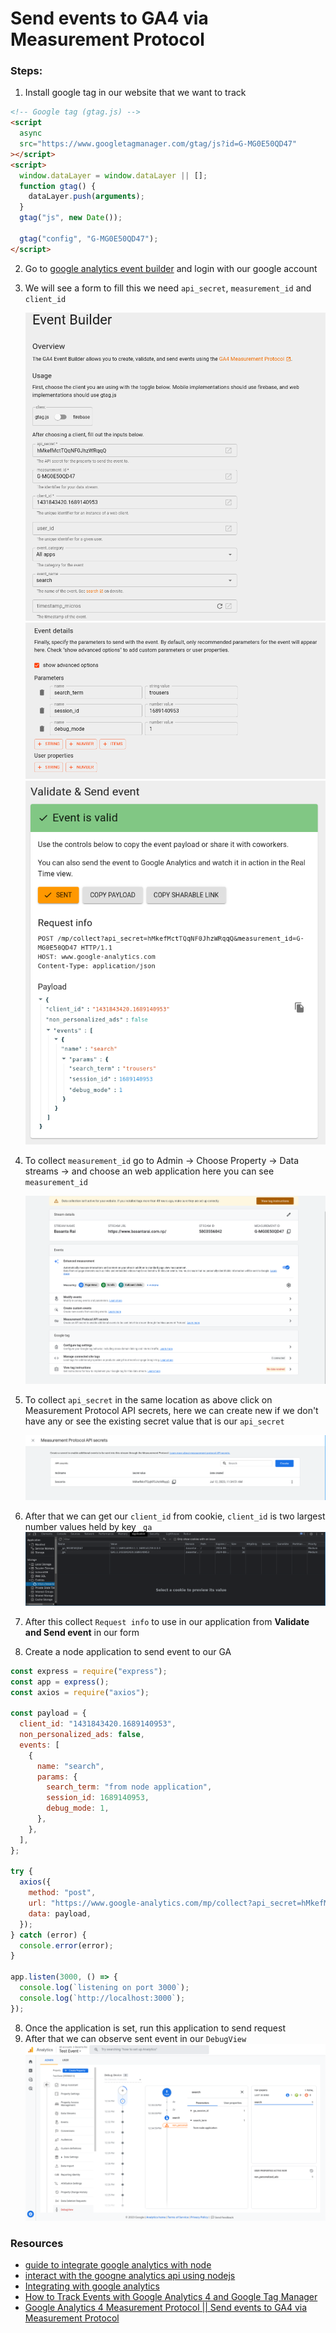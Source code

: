 # Send events to GA4 via Measurement Protocol

### Steps:

1. Install google tag in our website that we want to track

```html
<!-- Google tag (gtag.js) -->
<script
  async
  src="https://www.googletagmanager.com/gtag/js?id=G-MG0E50QD47"
></script>
<script>
  window.dataLayer = window.dataLayer || [];
  function gtag() {
    dataLayer.push(arguments);
  }
  gtag("js", new Date());

  gtag("config", "G-MG0E50QD47");
</script>
```

2. Go to [google analytics event builder](https://ga-dev-tools.google/ga4/event-builder/) and login with our google account

3. We will see a form to fill this we need `api_secret`, `measurement_id` and `client_id`

   ![Form](./ga/eb_form.png)
   ![Measurement Id](./ga/event_details.png)
   ![Validate and send](./ga/validate_and_send.png)

4. To collect `measurement_id` go to Admin -> Choose Property -> Data streams -> and choose an web application here you can see `measurement_id`

   ![Api secret](./ga/measurement_id.png)

5. To collect `api_secret` in the same location as above click on Measurement Protocol API secrets, here we can create new if we don't have any or see the existing secret value that is our `api_secret`

   ![Api secret](./ga/mp_api.png)

6. After that we can get our `client_id` from cookie, `client_id` is two largest number values held by key `_ga`
   ![Client Id](./ga/client_id.png)

7. After this collect `Request info` to use in our application from **Validate and Send event** in our form
8. Create a node application to send event to our GA

```javascript
const express = require("express");
const app = express();
const axios = require("axios");

const payload = {
  client_id: "1431843420.1689140953",
  non_personalized_ads: false,
  events: [
    {
      name: "search",
      params: {
        search_term: "from node application",
        session_id: 1689140953,
        debug_mode: 1,
      },
    },
  ],
};

try {
  axios({
    method: "post",
    url: "https://www.google-analytics.com/mp/collect?api_secret=hMkefMctTQqNF0JhzWRqqQ&measurement_id=G-MG0E50QD47",
    data: payload,
  });
} catch (error) {
  console.error(error);
}

app.listen(3000, () => {
  console.log(`listening on port 3000`);
  console.log(`http://localhost:3000`);
});
```

8. Once the application is set, run this application to send request
9. After that we can observe sent event in our `DebugView`
   ![Observe Debug](./ga/observe-deubg.png)

### Resources

- [guide to integrate google analytics with node](https://www.tutscoder.com/post/use-google-analytics-reporting-api-nodejs)
- [interact with the googne analytics api using nodejs](https://flaviocopes.com/google-analytics-api-nodejs/)
- [Integrating with google analytics](https://cloud.google.com/appengine/docs/flexible/integrating-with-analytics?tab=node.js#top)
- [How to Track Events with Google Analytics 4 and Google Tag Manager](https://www.analyticsmania.com/post/how-to-track-events-with-google-analytics-4-and-google-tag-manager/)
- [Google Analytics 4 Measurement Protocol || Send events to GA4 via Measurement Protocol ](https://www.youtube.com/watch?v=r_eoeU2qUn0)
